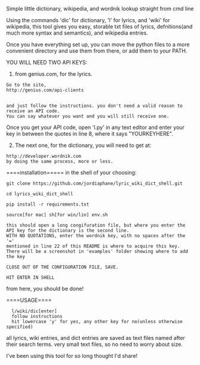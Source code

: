 Simple little dictionary, wikipedia, and wordnik lookup straight from cmd line

Using the commands 'dic' for dictionary, 'l' for lyrics, and 'wiki' for wikipedia, this tool gives you easy, storable txt files of lyrics, defnitions(and much more syntax and semantics), and wikipedia entries.

Once you have everything set up, you can move the python files to a more convenient directory and use them from there, or add them to your PATH.

YOU WILL NEED TWO API KEYS:

  1) from genius.com, for the lyrics.

    Go to the site,
    http://genius.com/api-clients


    and just follow the instructions. you don't need a valid reason to receive an API code. 
    You can say whatever you want and you will still receive one.

Once you get your API code, open 'l.py' in any text editor and enter your key in between the quotes in line 8, where it says "YOURKEYHERE".


  2) The next one, for the dictionary, you will need to get at:

    http://developer.wordnik.com
    by doing the same process, more or less.

====installation=====
in the shell of your choosing:

    git clone https://github.com/jordiaphane/lyric_wiki_dict_shell.git

    cd lyrics_wiki_dict_shell

    pip install -r requirements.txt

    source[for mac] sh[for win/lin] env.sh
    
    this should open a long congifuration file, but where you enter the API key for the dictionary is the second line. 
    WITH NO QUOTATIONS, enter the wordnik key, with no spaces after the '='
    mentioned in line 22 of this README is where to acquire this key. 
    There will be a screenshot in 'examples' folder showing where to add the key

    CLOSE OUT OF THE CONFIGURATION FILE, SAVE.

    HIT ENTER IN SHELL


from here, you should be done!

====USAGE====

      l/wiki/dic[enter]
      follow instructions
      hit lowercase 'y' for yes, any other key for no(unless otherwise specified)
      

all lyrics, wiki entries, and dict entries are saved as text files named after their search terms. very small text files, so no need to worry about size.

I've been using this tool for so long thought I'd share!
